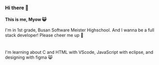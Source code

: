 ### Hi there 👋
#### This is me, Myow 😺


I'm in 1st grade, Busan Software Meister Highschool.
And I wanna be a full stack developer!
Please cheer me up 🎉

#

I'm learning about 
C and HTML with VScode, JavaScript with eclipse, and designing with figma 😸
<!--
**Myowww/Myowww** is a ✨ _special_ ✨ repository because its `README.md` (this file) appears on your GitHub profile.

Here are some ideas to get you started:

- 🔭 I’m currently working on ...
- 🌱 I’m currently learning ...
- 👯 I’m looking to collaborate on ...
- 🤔 I’m looking for help with ...
- 💬 Ask me about ...
- 📫 How to reach me: ...
- 😄 Pronouns: ...
- ⚡ Fun fact: ...
-->
